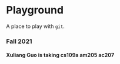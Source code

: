 # Playground

A place to play with `git`.

### Fall 2021

#### Xuliang Guo is taking cs109a am205 ac207
